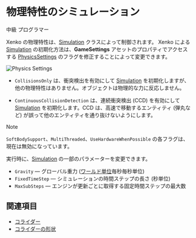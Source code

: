 # 物理特性のシミュレーション

<span class="label label-doc-level">中級</span>
<span class="label label-doc-audience">プログラマー</span>

Xenko の物理特性は、[Simulation](xref:Xenko.Physics.Simulation) クラスによって制御されます。
Xenko による [Simulation](xref:Xenko.Physics.Simulation) の初期化方法は、**GameSettings** アセットのプロパティでアクセスする [PhysicsSettings](xref:Xenko.Physics.PhysicsSettings) のフラグを修正することによって変更できます。

![Physics Settings](media/simulation-physics-settings.png)

* `CollisionsOnly` は、衝突検出を有効にして [Simulation](xref:Xenko.Physics.Simulation) を初期化しますが、他の物理特性はありません。オブジェクトは物理的な力に反応しません。

* `ContinuousCollisionDetection` は、連続衝突検出 (CCD) を有効にして [Simulation](xref:Xenko.Physics.Simulation) を初期化します。CCD は、高速で移動するエンティティ (弾丸など) が誤って他のエンティティを通り抜けないようにします。

> [!NOTE]
> ``SoftBodySupport``、``MultiThreaded``、``UseHardwareWhenPossible`` の各フラグは、現在は無効になっています。

実行時に、[Simulation](xref:Xenko.Physics.Simulation) の一部のパラメーターを変更できます。

* `Gravity` — グローバル重力 ([ワールド単位](../game-studio/world-units.md)毎秒毎秒単位)
* `FixedTimeStep` — シミュレーションの時間ステップの長さ (秒単位)
* `MaxSubSteps` — エンジンが更新ごとに取得する固定時間ステップの最大数

## 関連項目
* [コライダー](colliders.md)
* [コライダーの形状](collider-shapes.md)
